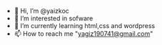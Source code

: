 - 👋 Hi, I’m @yaizkoc
- 👀 I’m interested in sofware
- 🌱 I’m currently learning html,css and wordpress
- 📫 How to reach me "yagiz190741@gmail.com"

<!---
yaizkoc/yaizkoc is a ✨ special ✨ repository because its `README.md` (this file) appears on your GitHub profile.
You can click the Preview link to take a look at your changes.
--->

